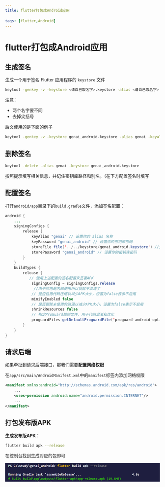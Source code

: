 ```yaml
---
title: flutter打包成Android应用

tags: [flutter,Android]
---
```



# flutter打包成Android应用

## 生成签名

生成一个用于签名 Flutter 应用程序的 `keystore` 文件

```bash
keytool -genkey -v -keystore <请自己取名字>.keystore -alias <请自己取名字> -keyalg RSA -keysize 2048 -validity 10000
```

注意：

- 两个名字要不同
- 去掉尖括号

后文使用的是下面的例子

```bash
keytool -genkey -v -keystore genai_android.keystore -alias genai -keyalg RSA -keysize 2048 -validity 10000
```

## 删除签名

```bash
keytool -delete -alias genai -keystore genai_android.keystore
```

按照提示填写相关信息，并记住密钥库路径和别名。（在下方配置签名时填写

## 配置签名

打开`android/app`目录下的`build.gradle`文件，添加签名配置：

```java
android {
    ...
    signingConfigs {
        release {
            keyAlias "genai" // 设置你的 alias 名称
            keyPassword "genai_android" // 设置你的密钥库密码
            storeFile file('../../keystore/genai_android.keystore') //生成签名位置
            storePassword "genai_android" // 设置你的密钥库密码
        }
    }
    buildTypes {
        release {
           // 使用上述配置的签名配置来签署APK
            signingConfig = signingConfigs.release
             //由于应用是内部使用所以我就不混淆了
            // 是否启用代码压缩以减少APK大小，设置为false表示不启用
            minifyEnabled false
            // 是否删除未使用的资源以减少APK大小，设置为false表示不启用
            shrinkResources false
            // 指定ProGuard规则文件，用于代码混淆和优化
            proguardFiles getDefaultProguardFile('proguard-android-optimize.txt'), 'proguard-rules.pro'
        }
    }
}
```

## 请求后端

如果牵扯到请求后端接口，那我们需要**配置网络权限**

在`app/src/main/AndroidManifest.xml`中的`manifest`标签内添加网络权限

```xml
<manifest xmlns:android="http://schemas.android.com/apk/res/android"> 
	...
	<uses-permission android:name="android.permission.INTERNET"/>
	...
</manifest>
```

## 打包发布版APK

**生成发布版APK**：

```bash
flutter build apk --release
```

在控制台找到生成对应的包即可

![image-20240705142109895](./img/build.png)